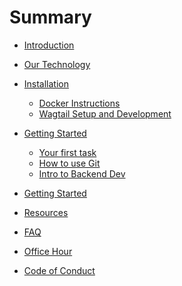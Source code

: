 # Summary

* [Introduction](README.md)
* [Our Technology](technology.md)
* [Installation](installation/README.md)
  * [Docker Instructions](installation/docker.md)
  * [Wagtail Setup and Development](installation/wagtail-setup.md)
  <!-- * [Running the server](installation/running-the-server.md) -->
* [Getting Started](getting-started/README.md)
  * [Your first task](getting-started/your-first-task.md)
  * [How to use Git](getting-started/how-to-use-git.md)
  * [Intro to Backend Dev](getting-started/backend.md)
* [Getting Started](getting-started/README.md)

* [Resources](resources.md)
* [FAQ](faq/README.md)
* [Office Hour](office-hour.md)
<!-- * [Compensation](compensation.md) -->
* [Code of Conduct](code-of-conduct.md)


